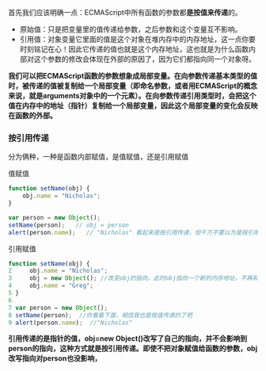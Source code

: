 首先我们应该明确一点：ECMAScript中所有函数的参数都**是按值来传递**的。

- 原始值：只是把变量里的值传递给参数，之后参数和这个变量互不影响。
- 引用值：对象变量它里面的值是这个对象在堆内存中的内存地址，这一点你要时刻铭记在心！因此它传递的值也就是这个内存地址，这也就是为什么函数内部对这个参数的修改会体现在外部的原因了，因为它们都指向同一个对象呀。

**我们可以把ECMAScript函数的参数想象成局部变量。在向参数传递基本类型的值时，被传递的值被复制给一个局部变量（即命名参数，或者用ECMAScript的概念来说，就是arguments对象中的一个元素）。在向参数传递引用类型时，会把这个值在内存中的地址（指针）复制给一个局部变量，因此这个局部变量的变化会反映在函数的外部。**

### **按引用传递**

分为俩种，一种是函数内部赋值，是值赋值，还是引用赋值

值赋值

```js
function setName(obj) {
    obj.name = "Nicholas";
}

var person = new Object();
setName(person);   // obj = person
alert(person.name);   // "Nicholas" 看起来是按引用传递，但千万不要以为是按引用传递~~~
```

引用赋值

```js
function setName(obj) {
2     obj.name = "Nicholas";
3     obj = new Object(); //改变obj的指向，此时obj指向一个新的内存地址，不再和person指向同一个
4     obj.name = "Greg";
5 }
6 
7 var person = new Object();
8 setName(person);  //你看看下面，相信我也是按值传递的了吧
9 alert(person.name);  //"Nicholas"
```

**引用传递的是指针的值，obj=new Object()改写了自己的指向，并不会影响到person的指向，这种方式就是按引用传递。即使不把对象赋值给函数的参数，obj改写指向对person也没影响，**

